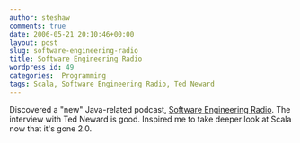 ```yaml
---
author: steshaw
comments: true
date: 2006-05-21 20:10:46+00:00
layout: post
slug: software-engineering-radio
title: Software Engineering Radio
wordpress_id: 49
categories:  Programming
tags: Scala, Software Engineering Radio, Ted Neward
---
```


Discovered a "new" Java-related podcast, [Software Engineering Radio](http://seradio.libsyn.com/). The interview with Ted Neward is good. Inspired me to take deeper look at Scala now that it's gone 2.0.
